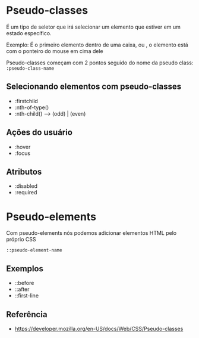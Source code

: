 
# Pseudo-classes

É um tipo de seletor que irá selecionar um elemento que estiver em um estado específico.

Exemplo: É o primeiro elemento dentro de uma caixa, ou , o elemento está com o ponteiro do mouse em cima dele

Pseudo-classes começam com 2 pontos seguido do nome da pseudo class:
`:pseudo-class-name`



## Selecionando elementos com pseudo-classes

* :firstchild
* :nth-of-type()
* :nth-child() --> (odd) | (even)



## Ações do usuário

* :hover
* :focus

## Atributos

* :disabled
* :required




# Pseudo-elements

Com pseudo-elements nós podemos adicionar elementos HTML pelo próprio CSS

`::pseudo-element-name`

## Exemplos

* ::before
* ::after
* ::first-line



## Referência

* https://developer.mozilla.org/en-US/docs/Web/CSS/Pseudo-classes